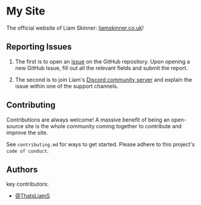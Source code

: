 # My Site

The official website of Liam Skinner: [liamskinner.co.uk](https://liamskinner.co.uk)!

## Reporting Issues

1. The first is to open an [issue](https://github.com/ThatsLiamS/my-site/issues) on the GitHub repository. Upon opening a new GitHub Issue, fill out all the relevant fields and submit the report.

2. The second is to join Liam's [Discord community server](https://liamskinner.co.uk/discord) and explain the issue within one of the support channels.

## Contributing

Contributions are always welcome! A massive benefit of being an open-source site is the whole community coming together to contribute and improve the site.

See `contributing.md` for ways to get started. Please adhere to this project's `code of conduct`.


## Authors
key contributors:
- [@ThatsLiamS](https://github.com/ThatsLiamS)
